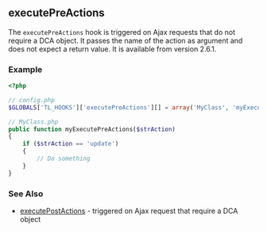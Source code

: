 executePreActions
-----------------

The `executePreActions` hook is triggered on Ajax requests that do not require a DCA object. It passes the name of the action as argument and does not expect a return value. It is available from version 2.6.1.


### Example ###

```php
<?php

// config.php
$GLOBALS['TL_HOOKS']['executePreActions'][] = array('MyClass', 'myExecutePreActions');

// MyClass.php
public function myExecutePreActions($strAction)
{
    if ($strAction == 'update')
    {
        // Do something
    }
}
```


### See Also ###

- [executePostActions](executePostActions.md) - triggered on Ajax request that require a DCA object